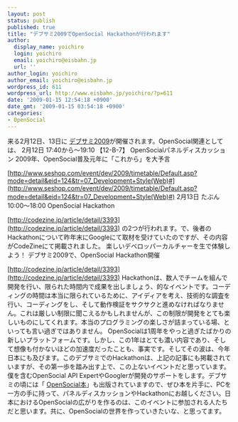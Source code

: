 ```yaml
---
layout: post
status: publish
published: true
title: "デブサミ2009でOpenSocial Hackathonが行われます"
author:
  display_name: yoichiro
  login: yoichiro
  email: yoichiro@eisbahn.jp
  url: ''
author_login: yoichiro
author_email: yoichiro@eisbahn.jp
wordpress_id: 611
wordpress_url: http://www.eisbahn.jp/yoichiro/?p=611
date: '2009-01-15 12:54:18 +0900'
date_gmt: '2009-01-15 03:54:18 +0900'
categories:
- OpenSocial
---
```


来る2月12日、13日に
[デブサミ2009](http://codezine.jp/devsumi/2009)が開催されます。OpenSocial関連としては、
2月12日 17:40から～19:10
【12-B-7】
OpenSocialパネルディスカッション 2009年、OpenSocial普及元年に「これから」を大予言

[http://www.seshop.com/event/dev/2009/timetable/Default.asp?mode=detail&eid=124&tr=07_Development+Style(Web)#](http://www.seshop.com/event/dev/2009/timetable/Default.asp?mode=detail&eid=124&tr=07_Development+Style(Web)#)
2月13日 たぶん10:00～18:00
OpenSocial Hackathon

[http://codezine.jp/article/detail/3393](http://codezine.jp/article/detail/3393)
の2つが行われます。で、後者のHackathonについて昨年末にGoogleにて取材を受けていたのですが、その内容がCodeZineにて掲載されました。
楽しいデベロッパーカルチャーを生で体験しよう！
デブサミ2009で、OpenSocial Hackathon開催

[http://codezine.jp/article/detail/3393](http://codezine.jp/article/detail/3393)
Hackathonは、数人でチームを組んで開発を行い、限られた時間内で成果を出しましょう、的なイベントです。コーディングの時間は本当に限られているために、アイディアを考え、技術的な調査を行い、コーディングをし、そして動作検証をサクサクと進めなければなりません。これは厳しい制限に聞こえるかもしれませんが、この制限が開発をとても楽しいものにしてくれます。本当のプログラミングの楽しさが詰まっている場、といっても言い過ぎではありません。
OpenSocialは1周年をやっと過ぎたばかりの新しいプラットフォームです。しかし、この1年はとても濃い内容であり、そして想像も付かないほどの加速度だったことも、事実です。そしてその波は、今年日本にも及びます。このデブサミでのHackathonは、上記の記事にも掲載されていますが、その第一歩を踏み出す上で、この上ないイベントだと思っています。
僕を含むOpenSocial API ExpertやGooglerが開発のサポートをします。デブサミの頃には「
[OpenSocial本](http://www.amazon.co.jp/dp/4774137480?tag=eclipseplugin-22&camp=1027&creative=7407&linkCode=as4&creativeASIN=4774137480&adid=09HX9QZTMNW0HR6VESM2&)」も出版されていますので、ぜひ本を片手に、PCを一方の手に持って、パネルディスカッションやHackathonにお越しください。日本におけるOpenSocialの広がりを作るのは、このイベントに参加される人たちだと思います。共に、OpenSocialの世界を作っていきたいな、と思ってます。
